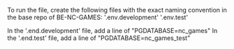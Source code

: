 To run the file, create the following files with the exact naming convention in the base repo of BE-NC-GAMES:
'.env.development'
'.env.test'

In the '.end.development' file, add a line of "PGDATABASE=nc_games"
In the '.end.test' file, add a line of "PGDATABASE=nc_games_test"
